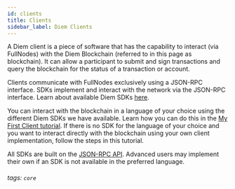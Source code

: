 ```yaml
---
id: clients
title: Clients
sidebar_label: Diem Clients
---
```


A Diem client is a piece of software that has the capability to interact (via FullNodes) with the Diem Blockchain (referred to in this page as blockchain). It can allow a participant to submit and sign transactions and query the blockchain for the status of a transaction or account.

Clients communicate with FullNodes exclusively using a JSON-RPC interface. SDKs implement and interact with the network via the JSON-RPC interface. Learn about available Diem SDKs [here](/docs/sdks/overview).

You can interact with the blockchain in a language of your choice using the different Diem SDKs we have available. Learn how you can do this in the [My First Client tutorial](/docs/tutorials/my-first-client). If there is no SDK for the language of your choice and you want to interact directly with the blockchain using your own client implementation, follow the steps in this tutorial.

All SDKs are built on the [JSON-RPC API](https://github.com/diem/diem/blob/main/json-rpc/json-rpc-spec.md). Advanced users may implement their own if an SDK is not available in the preferred language.


###### tags: `core`
